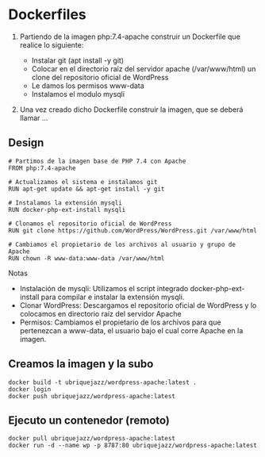 # Dockerfiles

1. Partiendo de la imagen php:7.4-apache construir un Dockerfile que realice lo siguiente:
    - Instalar git (apt install -y git)
    - Colocar en el directorio raíz del servidor apache (/var/www/html) un clone del repositorio oficial de WordPress
    - Le damos los permisos www-data
    - Instalamos el modulo mysqli

2. Una vez creado dicho Dockerfile construir la imagen, que se deberá llamar ...

## Design

    # Partimos de la imagen base de PHP 7.4 con Apache
    FROM php:7.4-apache

    # Actualizamos el sistema e instalamos git
    RUN apt-get update && apt-get install -y git 

    # Instalamos la extensión mysqli
    RUN docker-php-ext-install mysqli

    # Clonamos el repositorio oficial de WordPress
    RUN git clone https://github.com/WordPress/WordPress.git /var/www/html

    # Cambiamos el propietario de los archivos al usuario y grupo de Apache
    RUN chown -R www-data:www-data /var/www/html

Notas
- Instalación de mysqli: Utilizamos el script integrado docker-php-ext-install para compilar e instalar la extensión mysqli.
- Clonar WordPress: Descargamos el repositorio oficial de WordPress y lo colocamos en directorio raíz del servidor Apache
- Permisos: Cambiamos el propietario de los archivos para que pertenezcan a www-data, el usuario bajo el cual corre Apache en la imagen.

## Creamos la imagen y la subo

    docker build -t ubriquejazz/wordpress-apache:latest .
    docker login
    docker push ubriquejazz/wordpress-apache:latest

## Ejecuto un contenedor (remoto)

    docker pull ubriquejazz/wordpress-apache:latest
    docker run -d --name wp -p 8787:80 ubriquejazz/wordpress-apache:latest  


